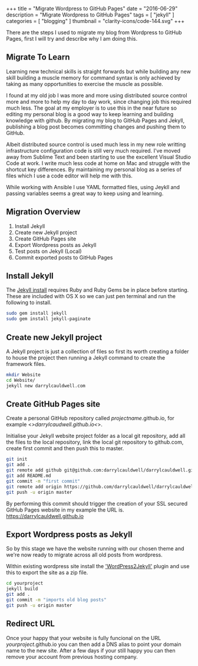 +++
title = "Migrate Wordpress to GitHub Pages"
date = "2016-06-29"
description = "Migrate Wordpress to GitHub Pages"
tags = [
    "jekyll"
]
categories = [
    "blogging"
]
thumbnail = "clarity-icons/code-144.svg"
+++

There are the steps I used to migrate my blog from Wordpress to GitHub Pages,  first I will try and describe why I am doing this.

## Migrate To Learn
Learning new technical skills is straight forwards but while building any new skill building a muscle memory for command syntax is only achieved by taking as many opportunities to exercise the muscle as possible.

I found at my old job I was more and more using distributed source control more and more to help my day to day work, since changing job this required much less. The goal at my employer is to use this in the near future so editing my personal blog is a good way to keep learning and building knowledge with github. By migrating my blog to GitHub Pages and Jekyll, publishing a blog post becomes committing changes and pushing them to GitHub.

Albeit distributed source control is used much less in my new role writting infrastructure configuration code is still very much required. I've moved away from Sublime Text and been starting to use the excellent Visual Studio Code at work. I write much less code at home on Mac and struggle with the shortcut key differences. By maintaining my personal blog as a series of files which I use a code editor will help me with this.

While working with Ansible I use YAML formatted files, using Jeykll and passing variables seems a great way to keep using and learning.

## Migration Overview

1. Install Jekyll
2. Create new Jekyll project
3. Create GitHub Pages site
4. Export Wordpress posts as Jekyll
5. Test posts on Jekyll (Local)
6. Commit exported posts to GitHub Pages

## Install Jekyll
The [Jekyll install](https://jekyllrb.com/docs/installation) requires Ruby and Ruby Gems be in place before starting. 
These are included with OS X so we can just pen terminal and run the following to install.

```bash
sudo gem install jekyll
sudo gem install jekyll-paginate
```

## Create new Jekyll project

A Jekyll project is just a collection of files so first its worth creating a folder to house the project then running a Jekyll command 
to create the framework files.

```bash
mkdir Website
cd Website/
jekyll new darrylcauldwell.com
```

## Create GitHub Pages site

Create a personal GitHub repository called *projectname*.github.io,  for example <*>darrylcaudwell.github.io<*>.

Initialise your Jekyll website project folder as a local git repository, add all the files to the local repository, link the local 
git repository to github.com, create first commit and then push this to master.

```bash
git init
git add .
git remote add github git@github.com:darrylcauldwell/darrylcauldwell.github.io
git add README.md
git commit -m "first commit"
git remote add origin https://github.com/darrylcauldwell/darrylcauldwell.github.io.git
git push -u origin master
```

By performing this commit should trigger the creation of your SSL secured GitHub Pages website in my example the URL is.
https://darrylcauldwell.github.io

## Export Wordpress posts as Jekyll

So by this stage we have the website running with our chosen theme and we're now ready to migrate across all old posts from wordpress.

Within existing wordpress site install the ['WordPress2Jekyll'](https://wordpress.org/plugins/wp2jekyll/) plugin and use this to export the site as a zip file.

```bash
cd yourproject
jekyll build
git add .
git commit -m "imports old blog posts"
git push -u origin master
```

## Redirect URL
Once your happy that your website is fully funcional on the URL *yourproject*.github.io you can then add a DNS alias to point your domain
name to the new site.  After a few days if your still happy you can then remove your account from previous hosting company.